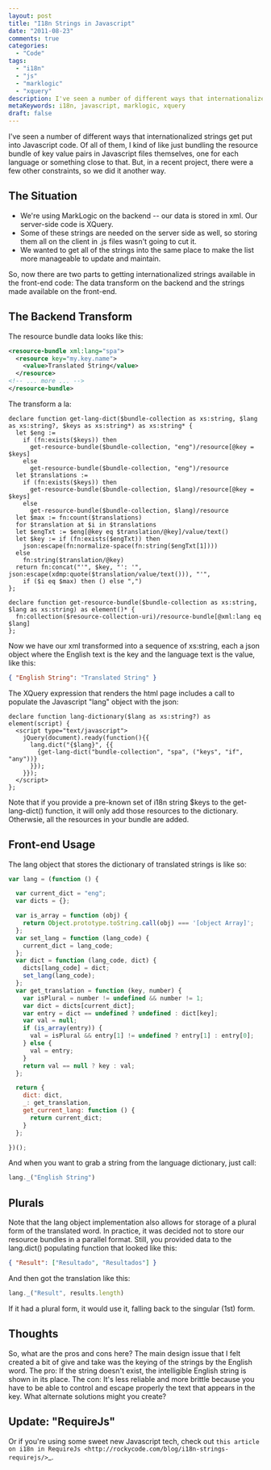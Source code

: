 ```yaml
---
layout: post
title: "I18n Strings in Javascript"
date: "2011-08-23"
comments: true
categories:
  - "Code"
tags:
  - "i18n"
  - "js"
  - "marklogic"
  - "xquery"
description: I've seen a number of different ways that internationalized strings get put into Javascript code.  Of all of them, I kind of like just bundling the resource
metaKeywords: i18n, javascript, marklogic, xquery
draft: false
---
```


I've seen a number of different ways that internationalized strings get put into Javascript code.  Of all of them, I kind of like just bundling the resource bundle of key value pairs in Javascript files themselves, one for each language or something close to that.  But, in a recent project, there were a few other constraints, so we did it another way.

<!--more-->

The Situation
-------------

* We're using MarkLogic on the backend -- our data is stored in xml.  Our server-side code is XQuery.
* Some of these strings are needed on the server side as well, so storing them all on the client in .js files wasn't going to cut it.
* We wanted to get all of the strings into the same place to make the list more manageable to update and maintain.

So, now there are two parts to getting internationalized strings available in the front-end code: The data transform on the backend and the strings made available on the front-end.

The Backend Transform
---------------------

The resource bundle data looks like this:

```xml
<resource-bundle xml:lang="spa">
  <resource key="my.key.name">
    <value>Translated String</value>
  </resource>
<!-- ... more ... -->
</resource-bundle>
```

The transform a la:

```
declare function get-lang-dict($bundle-collection as xs:string, $lang as xs:string?, $keys as xs:string*) as xs:string* {
  let $eng :=
    if (fn:exists($keys)) then
      get-resource-bundle($bundle-collection, "eng")/resource[@key = $keys]
    else
      get-resource-bundle($bundle-collection, "eng")/resource
  let $translations :=
    if (fn:exists($keys)) then
      get-resource-bundle($bundle-collection, $lang)/resource[@key = $keys]
    else
      get-resource-bundle($bundle-collection, $lang)/resource
  let $max := fn:count($translations)
  for $translation at $i in $translations
  let $engTxt := $eng[@key eq $translation/@key]/value/text()
  let $key := if (fn:exists($engTxt)) then
    json:escape(fn:normalize-space(fn:string($engTxt[1])))
  else
    fn:string($translation/@key)
  return fn:concat("'", $key, "': '", json:escape(xdmp:quote($translation/value/text())), "'",
    if ($i eq $max) then () else ",")
};

declare function get-resource-bundle($bundle-collection as xs:string, $lang as xs:string) as element()* {
  fn:collection($resource-collection-uri)/resource-bundle[@xml:lang eq $lang]
};
```

Now we have our xml transformed into a sequence of xs:string, each a json object where the English text is the key and the language text is the value, like this:

```json
{ "English String": "Translated String" }
```

The XQuery expression that renders the html page includes a call to populate the Javascript "lang" object with the json:

```
declare function lang-dictionary($lang as xs:string?) as element(script) {
  <script type="text/javascript">
    jQuery(document).ready(function(){{
      lang.dict("{$lang}", {{
        {get-lang-dict("bundle-collection", "spa", ("keys", "if", "any"))}
      }});
    }});
  </script>
};
```

Note that if you provide a pre-known set of i18n string $keys to the get-lang-dict() function, it will only add those resources to the dictionary.  Otherwsie, all the resources in your bundle are added.

Front-end Usage
---------------

The lang object that stores the dictionary of translated strings is like so:

```javascript
var lang = (function () {

  var current_dict = "eng";
  var dicts = {};

  var is_array = function (obj) {
    return Object.prototype.toString.call(obj) === '[object Array]';
  };
  var set_lang = function (lang_code) {
    current_dict = lang_code;
  };
  var dict = function (lang_code, dict) {
    dicts[lang_code] = dict;
    set_lang(lang_code);
  };
  var get_translation = function (key, number) {
    var isPlural = number != undefined && number != 1;
    var dict = dicts[current_dict];
    var entry = dict == undefined ? undefined : dict[key];
    var val = null;
    if (is_array(entry)) {
      val = isPlural && entry[1] != undefined ? entry[1] : entry[0];
    } else {
      val = entry;
    }
    return val == null ? key : val;
  };

  return {
    dict: dict,
    _: get_translation,
    get_current_lang: function () {
      return current_dict;
    }
  };

})();
```

And when you want to grab a string from the language dictionary, just call:

```javascript
lang._("English String")
```

Plurals
-------

Note that the lang object implementation also allows for storage of a plural form of the translated word.  In practice, it was decided not to store our resource bundles in a parallel format.  Still, you provided data to the lang.dict() populating function that looked like this:

```json
{ "Result": ["Resultado", "Resultados"] }
```

And then got the translation like this:

```javascript
lang._("Result", results.length)
```

If it had a plural form, it would use it, falling back to the singular (1st) form.

Thoughts
-----------

So, what are the pros and cons here?  The main design issue that I felt created a bit of give and take was the keying of the strings by the English word.  The pro: If the string doesn't exist, the intelligible English string is shown in its place.  The con: It's less reliable and more brittle because you have to be able to control and escape properly the text that appears in the key.  What alternate solutions might you create?

Update: "RequireJs"
-----------------------
Or if you're using some sweet new Javascript tech, check out `this article on i18n in RequireJs <http://rockycode.com/blog/i18n-strings-requirejs/>`_.

  
